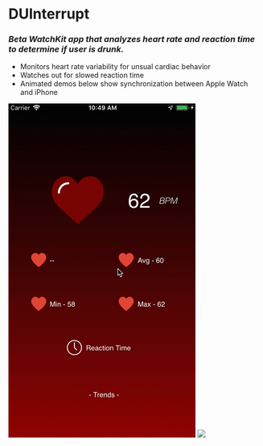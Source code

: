 # DUInterrupt
### _Beta WatchKit app that analyzes heart rate and reaction time to determine if user is drunk._
* Monitors heart rate variability for unsual cardiac behavior
* Watches out for slowed reaction time
* Animated demos below show synchronization between Apple Watch and iPhone

![](phonetest.gif)
![](watch.gif)<br/>
